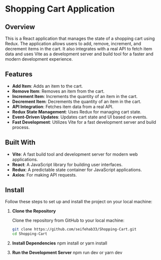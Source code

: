 # Shopping Cart Application

## Overview

This is a React application that manages the state of a shopping cart using Redux. The application allows users to add, remove, increment, and decrement items in the cart. It also integrates with a real API to fetch item data and uses Vite as a development server and build tool for a faster and modern development experience.

## Features

* **Add Item**: Adds an item to the cart.
* **Remove Item**: Removes an item from the cart.
* **Increment Item**: Increments the quantity of an item in the cart.
* **Decrement Item**: Decrements the quantity of an item in the cart.
* **API Integration**: Fetches item data from a real API.
* **Redux State Management**: Uses Redux for managing cart state.
* **Event-Driven Updates**: Updates cart state and UI based on events.
* **Fast Development**: Utilizes Vite for a fast development server and build process.

## Built With

* **Vite**: A fast build tool and development server for modern web applications.
* **React**: A JavaScript library for building user interfaces.
* **Redux**: A predictable state container for JavaScript applications.
* **Axios**: For making API requests.

## Install

Follow these steps to set up and install the project on your local machine:

1. **Clone the Repository**

   Clone the repository from GitHub to your local machine:

   ```bash
   git clone https://github.com/seifehab33/Shopping-Cart.git
   cd Shopping-Cart
2. **Install Dependencies**
   npm install
   or
   yarn install
4. **Run the Development Server**
   npm run dev
   or
   yarn dev
